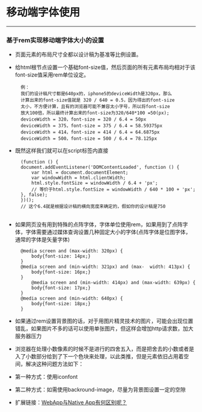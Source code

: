 # 移动端字体使用
---
### 基于rem实现移动端字体大小的设置
* 页面元素的布局尺寸全都以设计稿为基准等比例设置。
* 给html根节点设置一个基础font-size值，然后页面的所有元素布局均相对于该font-size值采用rem单位设定。

		例：
		我们的设计稿尺寸都是640px的，iphone5的deviceWidth是320px，那么
		计算出来的font-size值就是 320 / 640 = 0.5，因为得出的font-size
		太小，不方便计算，且有的浏览器可能不兼容太小字号，所以将font-size
		放大100倍，所以最终计算出来的font-size为320/640*100 =50(px); 
		deviceWidth = 320，font-size = 320 / 6.4 = 50px
		deviceWidth = 375，font-size = 375 / 6.4 = 58.59375px
		deviceWidth = 414，font-size = 414 / 6.4 = 64.6875px
		deviceWidth = 500，font-size = 500 / 6.4 = 78.125px
* 既然这样我们就可以在script标签内直接

		(function () {
		document.addEventListener('DOMContentLoaded', function () {
		    var html = document.documentElement;
		    var windowWidth = html.clientWidth;
		    html.style.fontSize = windowWidth / 6.4 + 'px';
		    // 等价于html.style.fontSize = windowWidth / 640 * 100 + 'px';
		}, false);
		})();
		// 这个6.4就是根据设计稿的横向宽度来确定的，假如你的设计稿是750
##
* 如果网页没有用到特殊的点阵字体，字体单位使用rem，如果用到了点阵字体，字体需要通过媒体查询设置几种固定大小的字体(点阵字体是位图字体，通常的字体是矢量字体)

		@media screen and (max-width: 320px) {
			body{font-size: 14px;}
		}
		@media screen and (min-width: 321px) and (max-	width: 413px) {
			body{font-size: 16px;}
		}
			@media screen and (min-width: 414px) and (max-width: 639px) {
			body{font-size: 17px;}
		}
		@media screen and (min-width: 640px) {
			body{font-size: 18px;}
		}
* 如果通过rem设置背景图的话，对于用图片精灵技术的图片，可能会出现位置错乱，如果图片不多的话可以使用单张图片，但这样会增加http请求数，加大服务器压力
* 浏览器在处理小数像素的时候不是进行的四舍五入，而是把舍去的小数或者是入了小数部分给到了下一个色块来处理，以此类推，但是元素依旧占用着空间，解决这种问题方法如下：
* 第一种方式：使用iconfont
* 第二种方式：如需使用backround-image，尽量为背景图设置一定的空隙
* 扩展链接：[WebApp与Native App有何区别呢？](https://www.cnblogs.com/webapplee/p/3771716.html)